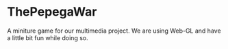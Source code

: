 # ThePepegaWar
A miniture game for our multimedia project. We are using Web-GL and have a little bit fun while doing so.
